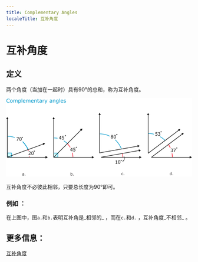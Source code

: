 ```yaml
---
title: Complementary Angles
localeTitle: 互补角度
---
```

# 互补角度

## 定义

两个角度（当加在一起时）具有90°的总和，称为互补角度。

![](https://raw.githubusercontent.com/pranabendra/articles/master/Complementary-angles/comp1.png)

互补角度不必彼此相邻，只要总长度为90°即可。

### 例如 ：

在上图中，图`a.`和`b.`表明互补角是_相邻的_ ，而在`c.`和`d.` ，互补角度_不相邻_ 。

## 更多信息：

[互补角度](https://www.mathsisfun.com/geometry/complementary-angles.html)